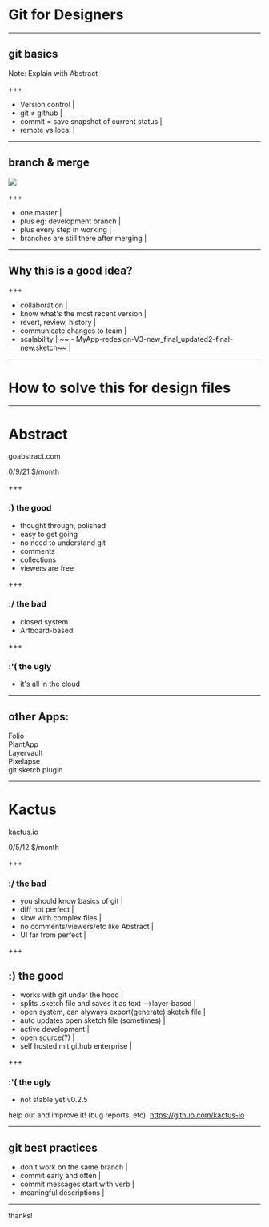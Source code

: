 # Git for Designers

---

## git basics 

Note:
Explain with Abstract

+++

- Version control |
- git ≠ github |
- commit = save snapshot of current status |
- remote vs local |

---

## branch & merge
![](http://palo-it.com/wp-content/uploads/Feature-Branch.png)

+++

- one master |
- plus eg: development branch |
- plus every step in working |
- branches are still there after merging |

---

## Why this is a good idea?

+++

- collaboration |
- know what's the most recent version |
- revert, review, history |
- communicate changes to team |
- scalability |
~~ - MyApp-redesign-V3-new_final_updated2-final-new.sketch~~ |

---

# How to solve this for design files

---

# Abstract
goabstract.com 

0/9/21 $/month 

+++

### :) the good
- thought through, polished 
- easy to get going
- no need to understand git
- comments
- collections
- viewers are free

+++

###  :/ the bad
- closed system
- Artboard-based

+++

### :'( the ugly
- it's all in the cloud 

---

## other Apps:
Folio  
PlantApp  
Layervault  
Pixelapse  
git sketch plugin

---

# Kactus
kactus.io

0/5/12 $/month

+++

### :/ the bad
- you should know basics of git |
- diff not perfect |
- slow with complex files |
- no comments/viewers/etc like Abstract |
- UI far from perfect |

+++


## :) the good
- works with git under the hood |
- splits .sketch file and saves it as text -->layer-based |
- open system, can alyways export(generate) sketch file  |
- auto updates open sketch file (sometimes) |
- active development |
- open source(?) |
- self hosted mit github enterprise |

+++

### :'( the ugly
- not stable yet v0.2.5 

help out and improve it! (bug reports, etc): https://github.com/kactus-io 

---

## git best practices 
- don't work on the same branch |
- commit early and often |
- commit messages start with verb |
- meaningful descriptions |

---

thanks!
